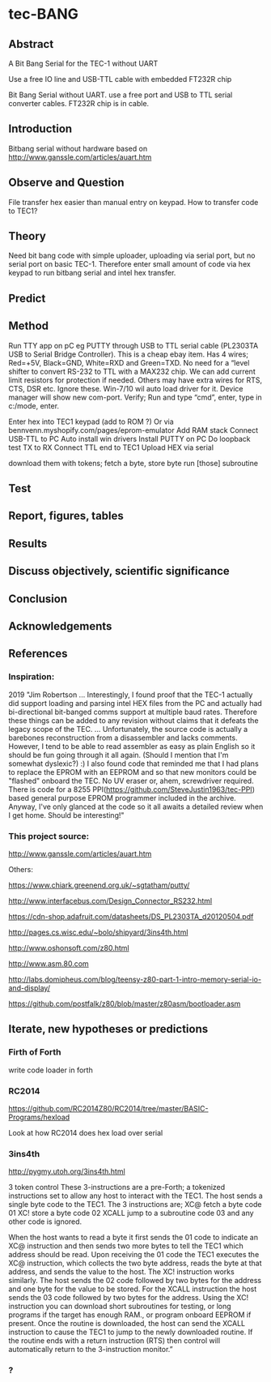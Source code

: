 # tec-BANG



 

## Abstract
A Bit Bang Serial for the TEC-1 without UART

Use a free IO line and USB-TTL cable with embedded FT232R chip 

Bit Bang Serial without UART. use a free port and  USB to TTL serial converter cables. 
FT232R chip is in cable. 


## Introduction
Bitbang serial without hardware based on http://www.ganssle.com/articles/auart.htm


## Observe and Question 
File transfer hex easier than manual entry on keypad. How to transfer code to TEC1?

## Theory
Need bit bang code with simple uploader, uploading via serial port, but no serial port on basic TEC-1. Therefore enter small amount of code via hex keypad to run bitbang serial and intel hex transfer.
 
## Predict


## Method
Run TTY app on pC eg PUTTY through USB to TTL serial cable (PL2303TA USB to Serial Bridge Controller). This is a cheap ebay item. Has 4 wires; Red=+5V, Black=GND, White=RXD and Green=TXD. No need for a “level shifter to convert RS-232 to TTL with a MAX232 chip. We can add current limit resistors for protection if needed.  Others may have extra wires for RTS, CTS, DSR etc. Ignore these. Win-7/10 wil auto load driver for it. Device manager will show new com-port. Verify; Run and type  “cmd”, enter, type in c:/mode, enter. 

Enter hex into TEC1 keypad (add to ROM ?)
Or via bennvenn.myshopify.com/pages/eprom-emulator
Add RAM stack
Connect USB-TTL to PC 
Auto install win drivers
Install PUTTY on PC
Do loopback test TX to RX
Connect TTL end to TEC1
Upload HEX via serial

download them with tokens; 
fetch a byte, 
store byte 
run [those] subroutine 


## Test

## Report, figures, tables

## Results

## Discuss objectively, scientific significance 

## Conclusion 

## Acknowledgements

## References

### Inspiration:
2019 "Jim Robertson ... Interestingly, I found proof that the TEC-1 actually did support loading and parsing intel HEX files from the PC and actually had bi-directional bit-banged comms support at multiple baud rates. Therefore these things can be added to any revision without claims that it defeats the legacy scope of the TEC. ... Unfortunately, the source code is actually a barebones reconstruction from a disassembler and lacks comments. However, I tend to be able to read assembler as easy as plain English so it should be fun going through it all again. (Should I mention that I'm somewhat dyslexic?) :) I also found code that reminded me that I had plans to replace the EPROM with an EEPROM and so that new monitors could be "flashed" onboard the TEC. No UV eraser or, ahem, screwdriver required. There is code for a 8255 PPI(https://github.com/SteveJustin1963/tec-PPI)  based general purpose EPROM programmer included in the archive. Anyway, I've only glanced at the code so it all awaits a detailed review when I get home. Should be interesting!"

### This project source:
http://www.ganssle.com/articles/auart.htm

Others:

https://www.chiark.greenend.org.uk/~sgtatham/putty/

http://www.interfacebus.com/Design_Connector_RS232.html

https://cdn-shop.adafruit.com/datasheets/DS_PL2303TA_d20120504.pdf

http://pages.cs.wisc.edu/~bolo/shipyard/3ins4th.html


http://www.oshonsoft.com/z80.html 

http://www.asm.80.com

http://labs.domipheus.com/blog/teensy-z80-part-1-intro-memory-serial-io-and-display/

https://github.com/postfalk/z80/blob/master/z80asm/bootloader.asm


## Iterate, new hypotheses or predictions

### Firth of Forth
write code loader in forth

### RC2014
https://github.com/RC2014Z80/RC2014/tree/master/BASIC-Programs/hexload

Look at how RC2014 does hex load over serial 

### 3ins4th
http://pygmy.utoh.org/3ins4th.html

3 token control
These 3-instructions are a pre-Forth; a tokenized instructions set to allow any host to interact with the TEC1. 
The host sends a single byte code to the TEC1. 
The 3 instructions are; 
XC@  fetch a byte code 01
XC!  store a byte code 02
XCALL jump to a subroutine code 03
and any other code is ignored. 

When the host wants to read a byte it first sends the 01 code to indicate an XC@ instruction and then sends two more bytes to tell the TEC1 which address should be read. 
Upon receiving the 01 code the TEC1 executes the XC@ instruction, which collects the two byte address, reads the byte at that address, and sends the value to the host. 
The XC! instruction works similarly. The host sends the 02 code followed by two bytes for the address and one byte for the value to be stored. 
For the XCALL instruction the host sends the 03 code followed by two bytes for the address. Using the XC! instruction you can download short subroutines for testing, or long programs if the target has enough RAM., or program onboard EEPROM if present. Once the routine is downloaded, the host can send the XCALL instruction to cause the TEC1 to jump to the newly downloaded routine. If the routine ends with a return instruction (RTS) then control will automatically return to the 3-instruction monitor.”

### ?

 
